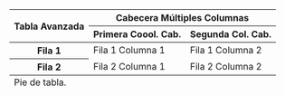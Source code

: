 <html lang="en">
<head>
    <meta charset="UTF-8">
</head>
<body> 
    <table>
			<thead>
				<tr>
					<th rowspan="2">Tabla Avanzada</th>
					<th colspan="2">Cabecera Múltiples Columnas</th>
				</tr>
				<tr>
					<th>Primera Coool. Cab.</th>
					<th>Segunda Col. Cab.</th>
				</tr>
			</thead>
			<tfoot>
				<tr>
					<td colspan="3">Pie de tabla.</td>
				</tr>
			</tfoot>
			<tbody>
				<tr>
					<th>Fila 1</th>
					<td>Fila 1 Columna 1</td>
					<td>Fila 1 Columna 2</td>
				</tr>
				<tr>
					<th>Fila 2</th>
					<td>Fila 2 Columna 1</td>
					<td>Fila 2 Columna 2</td>
				</tr>
			</tbody>
		</table>
</body>
</html>
